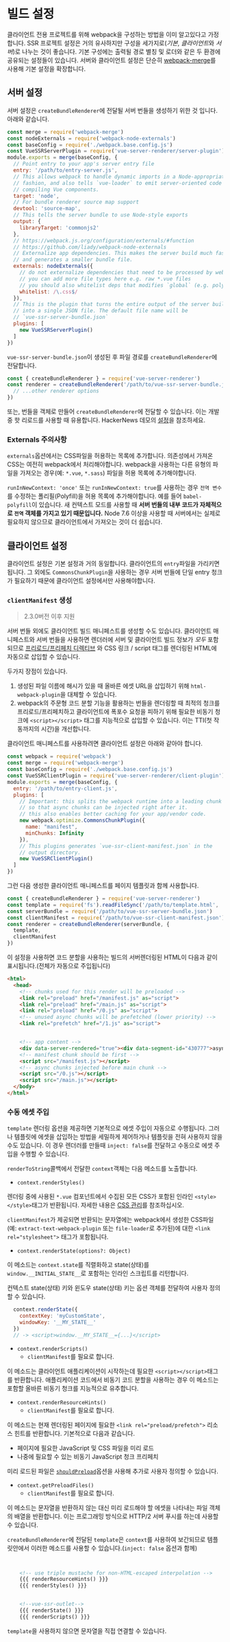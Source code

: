 # 빌드 설정

클라이언트 전용 프로젝트를 위해 webpack을 구성하는 방법을 이미 알고있다고 가정합니다. SSR 프로젝트 설정은 거의 유사하지만 구성을 세가지로(*기본*, *클라이언트*와 *서버*)로 나누는 것이 좋습니다. 기본 구성에는 출력될 경로 별칭 및 로더와 같은 두 환경에 공유되는 설정들이 있습니다. 서버와 클라이언트 설정은 단순히 [webpack-merge](https://github.com/survivejs/webpack-merge)를 사용해 기본 설정을 확장합니다.

## 서버 설정

서버 설정은 `createBundleRenderer`에 전달될 서버 번들을 생성하기 위한 것 입니다. 아래와 같습니다.

```js
const merge = require('webpack-merge')
const nodeExternals = require('webpack-node-externals')
const baseConfig = require('./webpack.base.config.js')
const VueSSRServerPlugin = require('vue-server-renderer/server-plugin')
module.exports = merge(baseConfig, {
  // Point entry to your app's server entry file
  entry: '/path/to/entry-server.js',
  // This allows webpack to handle dynamic imports in a Node-appropriate
  // fashion, and also tells `vue-loader` to emit server-oriented code when
  // compiling Vue components.
  target: 'node',
  // For bundle renderer source map support
  devtool: 'source-map',
  // This tells the server bundle to use Node-style exports
  output: {
    libraryTarget: 'commonjs2'
  },
  // https://webpack.js.org/configuration/externals/#function
  // https://github.com/liady/webpack-node-externals
  // Externalize app dependencies. This makes the server build much faster
  // and generates a smaller bundle file.
  externals: nodeExternals({
    // do not externalize dependencies that need to be processed by webpack.
    // you can add more file types here e.g. raw *.vue files
    // you should also whitelist deps that modifies `global` (e.g. polyfills)
    whitelist: /\.css$/
  }),
  // This is the plugin that turns the entire output of the server build
  // into a single JSON file. The default file name will be
  // `vue-ssr-server-bundle.json`
  plugins: [
    new VueSSRServerPlugin()
  ]
})
```

`vue-ssr-server-bundle.json`이 생성된 후 파일 경로를 `createBundleRenderer`에 전달합니다.

```js
const { createBundleRenderer } = require('vue-server-renderer')
const renderer = createBundleRenderer('/path/to/vue-ssr-server-bundle.json', {
  // ...other renderer options
})
```

또는, 번들을 객체로 만들어 `createBundleRenderer`에 전달할 수 있습니다. 이는 개발중 핫 리로드를 사용할 때 유용합니다. HackerNews 데모의 [설정](https://github.com/vuejs/vue-hackernews-2.0/blob/master/build/setup-dev-server.js)을 참조하세요.

### Externals 주의사항

`externals`옵션에서는 CSS파일을 허용하는 목록에 추가합니다. 의존성에서 가져온 CSS는 여전히 webpack에서 처리해야합니다. webpack을 사용하는 다른 유형의 파일을 가져오는 경우(예: `*.vue`, `*.sass`) 파일을 허용 목록에 추가해야합니다.

`runInNewContext: 'once'` 또는 `runInNewContext: true`를 사용하는 경우 `전역 변수`를 수정하는 폴리필(Polyfill)을 허용 목록에 추가해야합니다. 예를 들어 `babel-polyfill`이 있습니다. 새 컨텍스트 모드를 사용할 때 **서버 번들의 내부 코드가 자체적으로 `전역` 객체를 가지고 있기 때문입니다.** Node 7.6 이상을 사용할 때 서버에서는 실제로 필요하지 않으므로 클라이언트에서 가져오는 것이 더 쉽습니다.

## 클라이언트 설정

클라이언트 설정은 기본 설정과 거의 동일합니다. 클라이언트의 `entry`파일을 가리키면 됩니다. 그 외에도 `CommonsChunkPlugin`을 사용하는 경우 서버 번들에 단일 entry 청크가 필요하기 때문에 클라이언트 설정에서만 사용해야합니다.

### `clientManifest` 생성

> 2.3.0버전 이후 지원

서버 번들 외에도 클라이언트 빌드 매니페스트를 생성할 수도 있습니다. 클라이언트 매니페스트와 서버 번들을 사용하면 렌더러에 서버 및 클라이언트 빌드 정보가 *모두* 포함되므로 [프리로드/프리페치 디렉티브](https://css-tricks.com/prefetching-preloading-prebrowsing/) 와 CSS 링크 / script 태그를 렌더링된 HTML에 자동으로 삽입할 수 있습니다.

두가지 장점이 있습니다.

1. 생성된 파일 이름에 해시가 있을 때 올바른 에셋 URL을 삽입하기 위해 `html-webpack-plugin`을 대체할 수 있습니다.
2. webpack의 주문형 코드 분할 기능을 활용하는 번들을 렌더링할 때 최적의 청크를 프리로드/프리페치하고 클라이언트에 폭포수 요청을 피하기 위해 필요한 비동기 청크에 `<script></script>` 태그를 지능적으로 삽입할 수 있습니다. 이는 TTI(첫 작동까지의 시간)을 개선합니다.

클라이언트 매니페스트를 사용하려면 클라이언트 설정은 아래와 같아야 합니다.

```js
const webpack = require('webpack')
const merge = require('webpack-merge')
const baseConfig = require('./webpack.base.config.js')
const VueSSRClientPlugin = require('vue-server-renderer/client-plugin')
module.exports = merge(baseConfig, {
  entry: '/path/to/entry-client.js',
  plugins: [
    // Important: this splits the webpack runtime into a leading chunk
    // so that async chunks can be injected right after it.
    // this also enables better caching for your app/vendor code.
    new webpack.optimize.CommonsChunkPlugin({
      name: "manifest",
      minChunks: Infinity
    }),
    // This plugins generates `vue-ssr-client-manifest.json` in the
    // output directory.
    new VueSSRClientPlugin()
  ]
})
```

그런 다음 생성한 클라이언트 매니페스트를 페이지 템플릿과 함께 사용합니다.

```js
const { createBundleRenderer } = require('vue-server-renderer')
const template = require('fs').readFileSync('/path/to/template.html', 'utf-8')
const serverBundle = require('/path/to/vue-ssr-server-bundle.json')
const clientManifest = require('/path/to/vue-ssr-client-manifest.json')
const renderer = createBundleRenderer(serverBundle, {
  template,
  clientManifest
})
```

이 설정을 사용하면 코드 분할을 사용하는 빌드의 서버렌더링된 HTML이 다음과 같이 표시됩니다.(전체가 자동으로 주입됩니다)

```html
<html>
  <head>
    <!-- chunks used for this render will be preloaded -->
    <link rel="preload" href="/manifest.js" as="script">
    <link rel="preload" href="/main.js" as="script">
    <link rel="preload" href="/0.js" as="script">
    <!-- unused async chunks will be prefetched (lower priority) -->
    <link rel="prefetch" href="/1.js" as="script">


    <!-- app content -->
    <div data-server-rendered="true"><div data-segment-id="430777">async </div></div>
    <!-- manifest chunk should be first -->
    <script src="/manifest.js"></script>
    <!-- async chunks injected before main chunk -->
    <script src="/0.js"></script>
    <script src="/main.js"></script>
  </body>
</html>
```

### 수동 에셋 주입

`template` 렌더링 옵션을 제공하면 기본적으로 에셋 주입이 자동으로 수행됩니다. 그러나 템플릿에 에셋을 삽입하는 방법을 세밀하게 제어하거나 템플릿을 전혀 사용하지 않을 수도 있습니다. 이 경우 렌더러를 만들때 `inject: false`를 전달하고 수동으로 에셋 주입을 수행할 수 있습니다.

`renderToString`콜백에서 전달한 `context`객체는 다음 메소드를 노출합니다.

- `context.renderStyles() `

렌더링 중에 사용된 `*.vue` 컴포넌트에서 수집된 모든 CSS가 포함된 인라인 `<style></style>`태그가 반환됩니다. 자세한 내용은 [CSS 관리](./css.md)를 참조하십시오.

`clientManifest`가 제공되면 반환되는 문자열에는 webpack에서 생성한 CSS파일 (예: `extract-text-webpack-plugin` 또는 `file-loader`로 추가된)에 대한 `<link rel="stylesheet">` 태그가 포함됩니다.

- `context.renderState(options?: Object)`

이 메소드는 `context.state`를 직렬화하고 state(상태)를 `window.__INITIAL_STATE__`로 포함하는 인라인 스크립트를 리턴합니다.

컨텍스트 state(상태) 키와 윈도우 state(상태) 키는 옵션 객체를 전달하여 사용자 정의할 수 있습니다.

```js
  context.renderState({
    contextKey: 'myCustomState',
    windowKey: '__MY_STATE__'
  })
  // -> <script>window.__MY_STATE__={...}</script>
```

- `context.renderScripts()`
    - `clientManifest`를 필요로 합니다.

이 메소드는 클라이언트 애플리케이션이 시작하는데 필요한 `<script></script>`태그를 반환합니다. 애플리케이션 코드에서 비동기 코드 분할을 사용하는 경우 이 메소드는 포함할 올바른 비동기 청크를 지능적으로 유추합니다.

- `context.renderResourceHints()`
    - `clientManifest`를 필요로 합니다.

이 메소드는 현재 렌더링된 페이지에 필요한 `<link rel="preload/prefetch">` 리소스 힌트를 반환합니다. 기본적으로 다음과 같습니다.

- 페이지에 필요한 JavaScript 및 CSS 파일을 미리 로드
- 나중에 필요할 수 있는 비동기 JavaScript 청크 프리페치

미리 로드된 파일은 [`shouldPreload`](./api.md#shouldpreload)옵션을 사용해 추가로 사용자 정의할 수 있습니다.

- `context.getPreloadFiles()`
    - `clientManifest`를 필요로 합니다.

이 메소드는 문자열을 반환하지 않는 대신 미리 로드해야 할 에셋을 나타내는 파일 객체의 배열을 반환합니다. 이는 프로그래밍 방식으로 HTTP/2 서버 푸시를 하는데 사용할 수 있습니다.

`createBundleRenderer`에 전달된 `template`은 `context`를 사용하여 보간되므로 템플릿안에서 이러한 메소드를 사용할 수 있습니다.(`inject: false` 옵션과 함께)

```html


    <!-- use triple mustache for non-HTML-escaped interpolation -->
    {{{ renderResourceHints() }}}
    {{{ renderStyles() }}}


    <!--vue-ssr-outlet-->
    {{{ renderState() }}}
    {{{ renderScripts() }}}


```

`template`을 사용하지 않으면 문자열을 직접 연결할 수 있습니다.
